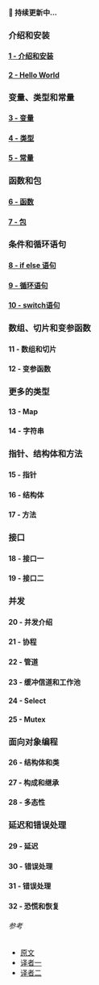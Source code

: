 ####  :orange_book:  持续更新中...

###  介绍和安装  

####  [1 - 介绍和安装](/docs/golang_tutorial_01.md)  
####  [2 - Hello World ](/docs/golang_tutorial_02.md)  

### 变量、类型和常量  

#### [3 - 变量](/docs/golang_tutorial_03.md)  
#### [4 - 类型](/docs/golang_tutorial_04.md)  
#### [5 - 常量](/docs/golang_tutorial_05.md)  

###  函数和包  

####  [6 - 函数](/docs/golang_tutorial_06.md)    
####  [7 - 包](/docs/golang_tutorial_07.md)  

###  条件和循环语句  

####  [8 - if else 语句](/docs/golang_tutorial_08.md)  
####  [9 - 循环语句](/docs/golang_tutorial_09.md)  
####  [10 - switch语句](/docs/golang_tutorial_10.md)  

###  数组、切片和变参函数  

####  11 - 数组和切片  
####  12 - 变参函数  

###  更多的类型

####  13 - Map  
####  14 - 字符串  

###  指针、结构体和方法

####  15 - 指针  
####  16 -  结构体  
####  17 - 方法  

###  接口

####  18 - 接口一  
####  19 - 接口二  

###  并发

####  20 - 并发介绍  
####  21 - 协程  
####  22 - 管道  
####  23 - 缓冲信道和工作池  
####  24 - Select   
####  25 - Mutex  

###  面向对象编程

####  26 - 结构体和类  
####  27 - 构成和继承  
####  28 - 多态性   

###  延迟和错误处理

####  29 - 延迟  
####  30 - 错误处理  
####  31 - 错误处理  
####  32 - 恐慌和恢复

###### 参考  
* [原文](https://golangbot.com/)  
* [译者一](http://blog.csdn.net/u011304970/article/details/74797939)  
* [译者二](https://www.studygolang.com/gctt/Noluye)  
